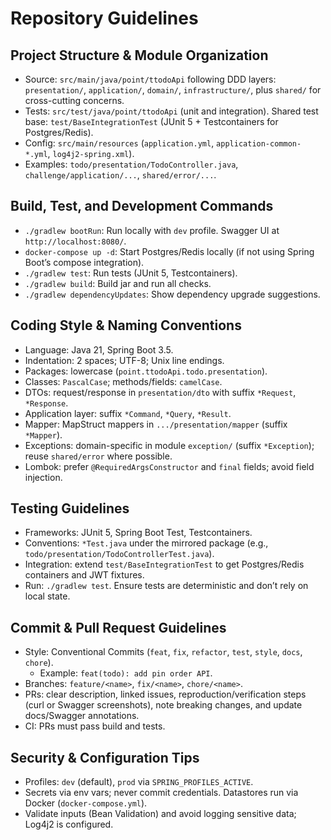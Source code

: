 # Repository Guidelines

## Project Structure & Module Organization
- Source: `src/main/java/point/ttodoApi` following DDD layers: `presentation/`, `application/`, `domain/`, `infrastructure/`, plus `shared/` for cross-cutting concerns.
- Tests: `src/test/java/point/ttodoApi` (unit and integration). Shared test base: `test/BaseIntegrationTest` (JUnit 5 + Testcontainers for Postgres/Redis).
- Config: `src/main/resources` (`application.yml`, `application-common-*.yml`, `log4j2-spring.xml`).
- Examples: `todo/presentation/TodoController.java`, `challenge/application/...`, `shared/error/...`.

## Build, Test, and Development Commands
- `./gradlew bootRun`: Run locally with `dev` profile. Swagger UI at `http://localhost:8080/`.
- `docker-compose up -d`: Start Postgres/Redis locally (if not using Spring Boot’s compose integration).
- `./gradlew test`: Run tests (JUnit 5, Testcontainers).
- `./gradlew build`: Build jar and run all checks.
- `./gradlew dependencyUpdates`: Show dependency upgrade suggestions.

## Coding Style & Naming Conventions
- Language: Java 21, Spring Boot 3.5.
- Indentation: 2 spaces; UTF-8; Unix line endings.
- Packages: lowercase (`point.ttodoApi.todo.presentation`).
- Classes: `PascalCase`; methods/fields: `camelCase`.
- DTOs: request/response in `presentation/dto` with suffix `*Request`, `*Response`.
- Application layer: suffix `*Command`, `*Query`, `*Result`.
- Mapper: MapStruct mappers in `.../presentation/mapper` (suffix `*Mapper`).
- Exceptions: domain-specific in module `exception/` (suffix `*Exception`); reuse `shared/error` where possible.
- Lombok: prefer `@RequiredArgsConstructor` and `final` fields; avoid field injection.

## Testing Guidelines
- Frameworks: JUnit 5, Spring Boot Test, Testcontainers.
- Conventions: `*Test.java` under the mirrored package (e.g., `todo/presentation/TodoControllerTest.java`).
- Integration: extend `test/BaseIntegrationTest` to get Postgres/Redis containers and JWT fixtures.
- Run: `./gradlew test`. Ensure tests are deterministic and don’t rely on local state.

## Commit & Pull Request Guidelines
- Style: Conventional Commits (`feat`, `fix`, `refactor`, `test`, `style`, `docs`, `chore`).
  - Example: `feat(todo): add pin order API`.
- Branches: `feature/<name>`, `fix/<name>`, `chore/<name>`.
- PRs: clear description, linked issues, reproduction/verification steps (curl or Swagger screenshots), note breaking changes, and update docs/Swagger annotations.
- CI: PRs must pass build and tests.

## Security & Configuration Tips
- Profiles: `dev` (default), `prod` via `SPRING_PROFILES_ACTIVE`.
- Secrets via env vars; never commit credentials. Datastores run via Docker (`docker-compose.yml`).
- Validate inputs (Bean Validation) and avoid logging sensitive data; Log4j2 is configured.
